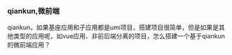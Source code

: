 ### qiankun,微前端

qiankun，如果基座应用和子应用都是umi项目，搭建项目很简单，但是如果是其他类型的应用呢，如vue应用、非前后端分离的项目，怎么搭建一个基于qiankun的微前端应用？